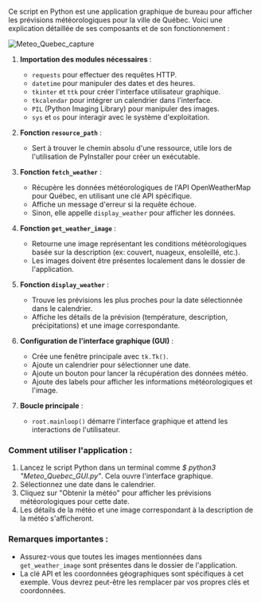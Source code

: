 Ce script en Python est une application graphique de bureau pour afficher les prévisions météorologiques pour la ville de Québec. Voici une explication détaillée de ses composants et de son fonctionnement :

![Meteo_Quebec_capture](https://github.com/danydube1971/Meteo_Quebec/assets/74633244/8d1e1ec0-ac4d-4ecc-a201-8f7908cc3ea1)


1. **Importation des modules nécessaires** :
   - `requests` pour effectuer des requêtes HTTP.
   - `datetime` pour manipuler des dates et des heures.
   - `tkinter` et `ttk` pour créer l'interface utilisateur graphique.
   - `tkcalendar` pour intégrer un calendrier dans l'interface.
   - `PIL` (Python Imaging Library) pour manipuler des images.
   - `sys` et `os` pour interagir avec le système d'exploitation.

2. **Fonction `resource_path`** :
   - Sert à trouver le chemin absolu d'une ressource, utile lors de l'utilisation de PyInstaller pour créer un exécutable.

3. **Fonction `fetch_weather`** :
   - Récupère les données météorologiques de l'API OpenWeatherMap pour Québec, en utilisant une clé API spécifique.
   - Affiche un message d'erreur si la requête échoue.
   - Sinon, elle appelle `display_weather` pour afficher les données.

4. **Fonction `get_weather_image`** :
   - Retourne une image représentant les conditions météorologiques basée sur la description (ex: couvert, nuageux, ensoleillé, etc.).
   - Les images doivent être présentes localement dans le dossier de l'application.

5. **Fonction `display_weather`** :
   - Trouve les prévisions les plus proches pour la date sélectionnée dans le calendrier.
   - Affiche les détails de la prévision (température, description, précipitations) et une image correspondante.

6. **Configuration de l'interface graphique (GUI)** :
   - Crée une fenêtre principale avec `tk.Tk()`.
   - Ajoute un calendrier pour sélectionner une date.
   - Ajoute un bouton pour lancer la récupération des données météo.
   - Ajoute des labels pour afficher les informations météorologiques et l'image.

7. **Boucle principale** :
   - `root.mainloop()` démarre l'interface graphique et attend les interactions de l'utilisateur.

### Comment utiliser l'application :

1. Lancez le script Python dans un terminal comme *$ python3 "Meteo_Quebec_GUI.py"*. Cela ouvre l'interface graphique.
2. Sélectionnez une date dans le calendrier.
3. Cliquez sur "Obtenir la météo" pour afficher les prévisions météorologiques pour cette date.
4. Les détails de la météo et une image correspondant à la description de la météo s'afficheront.

### Remarques importantes :
- Assurez-vous que toutes les images mentionnées dans `get_weather_image` sont présentes dans le dossier de l'application.
- La clé API et les coordonnées géographiques sont spécifiques à cet exemple. Vous devrez peut-être les remplacer par vos propres clés et coordonnées.
